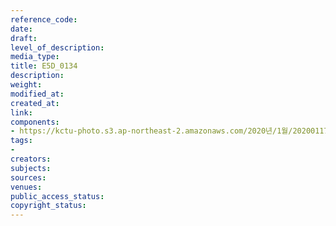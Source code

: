 ```yaml
---
reference_code: 
date: 
draft: 
level_of_description: 
media_type: 
title: E5D_0134
description: 
weight: 
modified_at: 
created_at: 
link: 
components:
- https://kctu-photo.s3.ap-northeast-2.amazonaws.com/2020년/1월/20200117_톨게이트+갈라치기+중단+직접고용+촉구+도명화.유창근+단식+기자회견/E5D_0134.jpg
tags:
- 
creators: 
subjects: 
sources: 
venues: 
public_access_status: 
copyright_status: 
---
```

